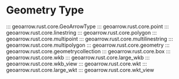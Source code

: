 # Geometry Type

::: geoarrow.rust.core.GeoArrowType
::: geoarrow.rust.core.point
::: geoarrow.rust.core.linestring
::: geoarrow.rust.core.polygon
::: geoarrow.rust.core.multipoint
::: geoarrow.rust.core.multilinestring
::: geoarrow.rust.core.multipolygon
::: geoarrow.rust.core.geometry
::: geoarrow.rust.core.geometrycollection
::: geoarrow.rust.core.box
::: geoarrow.rust.core.wkb
::: geoarrow.rust.core.large_wkb
::: geoarrow.rust.core.wkb_view
::: geoarrow.rust.core.wkt
::: geoarrow.rust.core.large_wkt
::: geoarrow.rust.core.wkt_view
